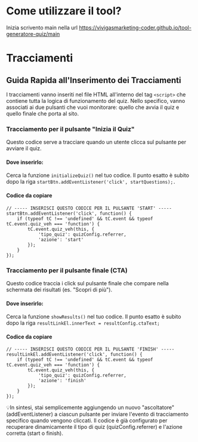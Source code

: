 # Come utilizzare il tool?
Inizia scrivento main nella url https://vivigasmarketing-coder.github.io/tool-generatore-quiz/main
# Tracciamenti
## Guida Rapida all'Inserimento dei Tracciamenti ##
I tracciamenti vanno inseriti nel file HTML all'interno del tag ```<script>``` che contiene tutta la logica di funzionamento del quiz. Nello specifico, vanno associati ai due pulsanti che vuoi monitorare: quello che avvia il quiz e quello finale che porta al sito.
### Tracciamento per il pulsante "Inizia il Quiz" ###
Questo codice serve a tracciare quando un utente clicca sul pulsante per avviare il quiz.
#### Dove inserirlo: ####
Cerca la funzione ```initializeQuiz()``` nel tuo codice. Il punto esatto è subito dopo la riga ```startBtn.addEventListener('click', startQuestions);.```
#### Codice da copiare ####
```
// ----- INSERISCI QUESTO CODICE PER IL PULSANTE 'START' -----
startBtn.addEventListener('click', function() {
    if (typeof tC !== 'undefined' && tC.event && typeof tC.event.quiz_veh === 'function') {
        tC.event.quiz_veh(this, {
            'tipo_quiz': quizConfig.referrer,
            'azione': 'start'
        });
    }
});
```

### Tracciamento per il pulsante finale (CTA) ###
Questo codice traccia i click sul pulsante finale che compare nella schermata dei risultati (es. "Scopri di più").
#### Dove inserirlo: ####
Cerca la funzione ```showResults()``` nel tuo codice. Il punto esatto è subito dopo la riga ```resultLinkEl.innerText = resultConfig.ctaText;```
#### Codice da copiare ####
```
// ----- INSERISCI QUESTO CODICE PER IL PULSANTE 'FINISH' -----
resultLinkEl.addEventListener('click', function() {
    if (typeof tC !== 'undefined' && tC.event && typeof tC.event.quiz_veh === 'function') {
        tC.event.quiz_veh(this, {
            'tipo_quiz': quizConfig.referrer,
            'azione': 'finish'
        });
    }
});
```
:bulb:In sintesi, stai semplicemente aggiungendo un nuovo "ascoltatore" (addEventListener) a ciascun pulsante per inviare l'evento di tracciamento specifico quando vengono cliccati. Il codice è già configurato per recuperare dinamicamente il tipo di quiz (quizConfig.referrer) e l'azione corretta (start o finish).
